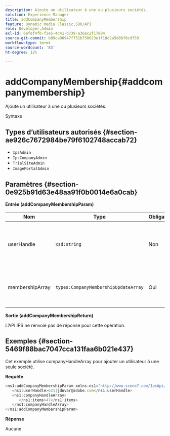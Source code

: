 ```yaml
---
description: Ajoute un utilisateur à une ou plusieurs sociétés.
solution: Experience Manager
title: addCompanyMembership
feature: Dynamic Media Classic,SDK/API
role: Developer,Admin
exl-id: 6efef4fb-f2e5-4c41-b739-a36ac2f17884
source-git-commit: b89ca96947f751b750623e1f18d2a5d86f0cd759
workflow-type: tm+mt
source-wordcount: '83'
ht-degree: 12%

---
```


# addCompanyMembership{#addcompanymembership}

Ajoute un utilisateur à une ou plusieurs sociétés.

Syntaxe

## Types d’utilisateurs autorisés {#section-ae926c7672984be79f6102748accab72}

* `IpsAdmin`
* `IpsCompanyAdmin`
* `TrialSiteAdmin`
* `ImagePortalAdmin`

## Paramètres {#section-0e925b91d63e48aa91f0b0014e6a0cab}

**Entrée (addCompanyMembershipParam)**

| Nom | Type | Obligatoire | Description |
|---|---|---|---|
| userHandle | `xsd:string` | Non | Gestionnaire de l’utilisateur dont vous souhaitez ajouter l’adhésion. |
| membershipArray | `types:CompanyMembershipUpdateArray` | Oui | Un ensemble d’entreprises auxquelles vous ajoutez l’utilisateur. |

**Sortie (addCompanyMembershipReturn)**

L’API IPS ne renvoie pas de réponse pour cette opération.

## Exemples {#section-5469f88bac7047cca131faa6b021e437}

Cet exemple utilise companyHandleArray pour ajouter un utilisateur à une seule société.

**Requête**

```javascript {.line-numbers}
<ns1:addCompanyMembershipParam xmlns:ns1="http://www.scene7.com/IpsApi/xsd">
   <ns1:userHandle>621|jduvar@adobe.com</ns1:userHandle>
   <ns1:companyHandleArray>
      </ns1:items>47</ns1:items>
   </ns1:companyHandleArray>
</ns1:addCompanyMembershipParam>
```

**Réponse**

Aucune
